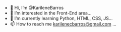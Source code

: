 - 👋 Hi, I’m @KarileneBarros
- 👀 I’m interested in the Front-End area...
- 🌱 I’m currently learning Python, HTML, CSS, JS...
- 📫 How to reach me karilenecbarros@gmail.com ...

<!---
KarileneBarros/KarileneBarros is a ✨ special ✨ repository because its `README.md` (this file) appears on your GitHub profile.
You can click the Preview link to take a look at your changes.
--->
